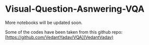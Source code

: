 # Visual-Question-Asnwering-VQA

More notebooks will be updated soon.


Some of the codes have been taken from this github repo: [https://github.com/VedantYadav/VQA](VedantVadav)
